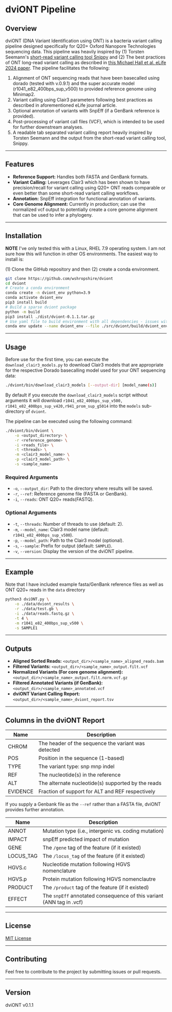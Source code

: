 # dviONT Pipeline

## Overview

dviONT (DNA Variant Identification using ONT) is a bacteria variant calling pipeline designed specifically for Q20+ Oxford Nanopore Technologies sequencing data. This pipeline was heavily inspired by (1) Torsten Seemann's [short-read variant calling tool Snippy](https://github.com/tseemann/snippy) and (2) The best practices of ONT long-read variant calling as described in [this Michael Hall et al. eLife 2024 paper](https://doi.org/10.7554/eLife.98300). The pipeline facilitates the following:

1. Alignment of ONT sequencing reads that have been basecalled using dorado (tested with v.0.9.1) and the super accurate model (r1041_e82_400bps_sup_v500) to provided reference genome using Minimap2.
2. Variant calling using Clair3 parameters following best practices as described in aforementioned eLife journal article.
3. Optional annotation of variants with SnpEff (if a GenBank reference is provided).
4. Post-processing of variant call files (VCF), which is intended to be used for further downstream analyses.
5. A readable tab separated variant calling report heavily inspired by Torsten Seemann and the output from the short-read variant calling tool, Snippy.

---

## Features

- **Reference Support:** Handles both FASTA and GenBank formats.
- **Variant Calling:** Leverages Clair3 which has been shown to have precision/recall for variant calling using Q20+ ONT reads comparable or even better than some short-read variant calling workflows.
- **Annotation:** SnpEff integration for functional annotation of variants.
- **Core Genome Alignment:** Currently in production; can use the normalized vcf output to potentially create a core genome alignment that can be used to infer a phylogeny.

---

## Installation

**NOTE** I've only tested this with a Linux, RHEL 7.9 operating system. I am not sure how this will function in other OS environments. The easiest way to install is:

(1) Clone the GitHub repository and then (2) create a conda environment. 

```bash
git clone https://github.com/wshropshire/dviont
cd dviont
# Create a conda environment
conda create -n dviont_env python=3.9
conda activate dviont_env
pip3 install build
# Build a sparse dviont package
python -m build
pip3 install ./dist/dviont-0.1.1.tar.gz
# Use yaml file to build environment with all dependencies - issues with pip/conda install 'path collisions' due to pre-installed python. All dependencies are properly downloaded and identified.
conda env update --name dviont_env --file ./src/dviont/build/dviont_env.yaml
```

---

## Usage

Before use for the first time, you can execute the `download_clair3_models.py` to download Clair3 models that are appropriate for the respective Dorado basecalling model used for your ONT sequencing data:
```bash
./dviont/bin/download_clair3_models [--output-dir] [model_name(s)] 
```

By default if you execute the `download_clair3_models` script without arguments it will download `r1041_e82_400bps_sup_v500, r1041_e82_400bps_sup_v420,r941_prom_sup_g5014` into the `models` sub-directory of `dviont`.

The pipeline can be executed using the following command:

```bash
./dviont/bin/dviont \
    -o <output_directory> \
    -r <reference_genome> \
    -i <reads_file> \
    -t <threads> \
    -m <clair3_model_name> \
    -p <clair3_model_path> \
    -s <sample_name>
```

### Required Arguments

- `-o`, `--output_dir`: Path to the directory where results will be saved.
- `-r`, `--ref`: Reference genome file (FASTA or GenBank).
- `-i`, `--reads`: ONT Q20+ reads(FASTQ).

### Optional Arguments

- `-t`, `--threads`: Number of threads to use (default: 2).
- `-m`, `--model_name`: Clair3 model name (default: `r1041_e82_400bps_sup_v500`).
- `-p`, `--model_path`: Path to the Clair3 model (optional).
- `-s`, `--sample`: Prefix for output (default: `SAMPLE`).
- `-v`, `--version`: Display the version of the dviONT pipeline.

---

## Example

Note that I have included example fasta/GenBank reference files as well as ONT Q20+ reads in the `data` directory

```bash
python3 dviONT.py \
    -o ./data/dviont_results \
    -r ./data/test.gb \
    -i ./data/reads.fastq.gz \
    -t 4 \
    -m r1041_e82_400bps_sup_v500 \
    -s SAMPLE1
```

---

## Outputs

- **Aligned Sorted Reads:** `<output_dir>/<sample_name>_aligned_reads.bam`
- **Filtered Variants:** `<output_dir>/<sample_name>_output.filt.vcf`
- **Normalized Variants (For core genome alignment):**`<output_dir>/<sample_name>_output.filt.norm.vcf.gz`
- **Filtered Annotated Variants (if GenBank):** `<output_dir>/<sample_name>_annotated.vcf`
- **dviONT Variant Calling Report:** `<output_dir>/<sample_name>_dviont_report.tsv`

---

## Columns in the dviONT Report

Name | Description
-----|------------
CHROM | The header of the sequence the variant was detected
POS | Position in the sequence (1-based)
TYPE | The variant type: snp mnp indel
REF | The nucleotide(s) in the reference
ALT | The alternate nucleotide(s) supported by the reads
EVIDENCE | Fraction of support for ALT and REF respectively

If you supply a Genbank file as the `--ref` rather than a FASTA
file, dviONT provides further annotation.

Name | Description
-----|------------
ANNOT | Mutation type (i.e., intergenic vs. coding mutation)
IMPACT | snpEff predicted impact of mutation
GENE | The `/gene` tag of the feature (if it existed)
LOCUS_TAG | The `/locus_tag` of the feature (if it existed)
HGVS.c | Nucleotide mutation following HGVS nomenclature
HGVS.p | Protein mutation following HGVS nomenclautre 
PRODUCT | The `/product` tag of the feature (if it existed)
EFFECT | The `snpEff` annotated consequence of this variant (ANN tag in .vcf)

---

## License

[MIT License](LICENSE.txt)

---

## Contributing

Feel free to contribute to the project by submitting issues or pull requests.

---

## Version

dviONT v0.1.1
